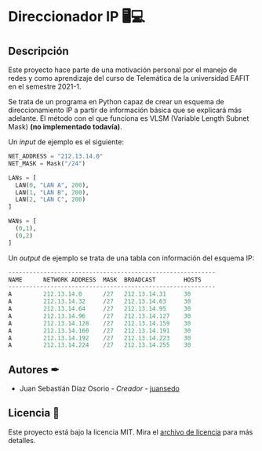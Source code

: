 # Direccionador IP 🖥💻


## Descripción

Este proyecto hace parte de una motivación personal por el manejo de redes y como aprendizaje del curso de Telemática de la universidad EAFIT en el semestre 2021-1.

Se trata de un programa en Python capaz de crear un esquema de direccionamiento IP a partir de información básica que se explicará más adelante. El método con el que funciona es VLSM (Variable Length Subnet Mask) **(no implementado todavía)**.

Un *input* de ejemplo es el siguiente:
```python
NET_ADDRESS = "212.13.14.0"
NET_MASK = Mask("/24")

LANs = [
  LAN(0, "LAN A", 200),
  LAN(1, "LAN B", 200),
  LAN(2, "LAN C", 200)
]

WANs = [
  (0,1),
  (0,2)
]
```

Un *output* de ejemplo se trata de una tabla con información del esquema IP:
```python
-----------------------------------------------------------
NAME      NETWORK ADDRESS  MASK  BROADCAST        HOSTS
-----------------------------------------------------------
A         212.13.14.0      /27   212.13.14.31     30
A         212.13.14.32     /27   212.13.14.63     30
A         212.13.14.64     /27   212.13.14.95     30
A         212.13.14.96     /27   212.13.14.127    30
A         212.13.14.128    /27   212.13.14.159    30
A         212.13.14.160    /27   212.13.14.191    30
A         212.13.14.192    /27   212.13.14.223    30
A         212.13.14.224    /27   212.13.14.255    30
```

## Autores ✒

- Juan Sebastián Díaz Osorio - *Creador* - [juansedo](https://github.com/juansedo)

## Licencia 📄

Este proyecto está bajo la licencia MIT. Mira el [archivo de licencia](LICENSE.md) para más detalles.